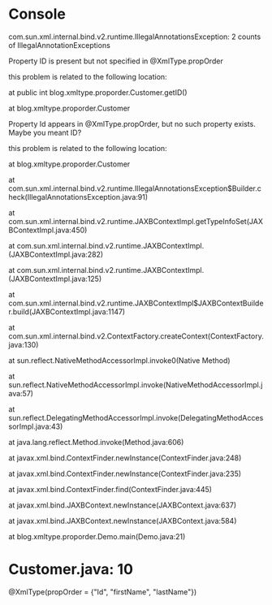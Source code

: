<p><h1>Console</h1></p>

<p>com.sun.xml.internal.bind.v2.runtime.IllegalAnnotationsException: 2 counts of IllegalAnnotationExceptions</p>
<p>Property ID is present but not specified in @XmlType.propOrder</p>
<p>	this problem is related to the following location:</p>
<p>		at public int blog.xmltype.proporder.Customer.getID()</p>
<p>		at blog.xmltype.proporder.Customer</p>
<p>Property Id appears in @XmlType.propOrder, but no such property exists. Maybe you meant ID?</p>
<p>	this problem is related to the following location:</p>
<p>		at blog.xmltype.proporder.Customer</p>
<p></p>
<p>	at com.sun.xml.internal.bind.v2.runtime.IllegalAnnotationsException$Builder.check(IllegalAnnotationsException.java:91)</p>
<p>	at com.sun.xml.internal.bind.v2.runtime.JAXBContextImpl.getTypeInfoSet(JAXBContextImpl.java:450)</p>
<p>	at com.sun.xml.internal.bind.v2.runtime.JAXBContextImpl.<init>(JAXBContextImpl.java:282)</p>
<p>	at com.sun.xml.internal.bind.v2.runtime.JAXBContextImpl.<init>(JAXBContextImpl.java:125)</p>
<p>	at com.sun.xml.internal.bind.v2.runtime.JAXBContextImpl$JAXBContextBuilder.build(JAXBContextImpl.java:1147)</p>
<p>	at com.sun.xml.internal.bind.v2.ContextFactory.createContext(ContextFactory.java:130)</p>
<p>	at sun.reflect.NativeMethodAccessorImpl.invoke0(Native Method)</p>
<p>	at sun.reflect.NativeMethodAccessorImpl.invoke(NativeMethodAccessorImpl.java:57)</p>
<p>	at sun.reflect.DelegatingMethodAccessorImpl.invoke(DelegatingMethodAccessorImpl.java:43)</p>
<p>	at java.lang.reflect.Method.invoke(Method.java:606)</p>
<p>	at javax.xml.bind.ContextFinder.newInstance(ContextFinder.java:248)</p>
<p>	at javax.xml.bind.ContextFinder.newInstance(ContextFinder.java:235)</p>
<p>	at javax.xml.bind.ContextFinder.find(ContextFinder.java:445)</p>
<p>	at javax.xml.bind.JAXBContext.newInstance(JAXBContext.java:637)</p>
<p>	at javax.xml.bind.JAXBContext.newInstance(JAXBContext.java:584)</p>
<p>	at blog.xmltype.proporder.Demo.main(Demo.java:21)</p>

<p><h1>Customer.java: 10</h1></p>
<p>@XmlType(propOrder = {"Id", "firstName", "lastName"})</p>
